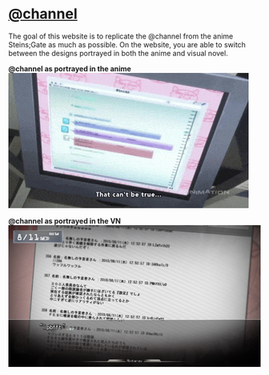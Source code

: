 # [@channel](http://atchannel.space/)
The goal of this website is to replicate the @channel from the anime Steins;Gate as much as possible. On the website, you are able to switch between the designs portrayed in both the anime and visual novel.

**@channel as portrayed in the anime**
!["@channel as portrayed in anime"](static/images/@channel.gif "@channel as portrayed in the anime")

**@channel as portrayed in the VN**
!["@channel as portrayed in the VN"](static/images/VN/vn3.png "@channel as portrayed in the VN")